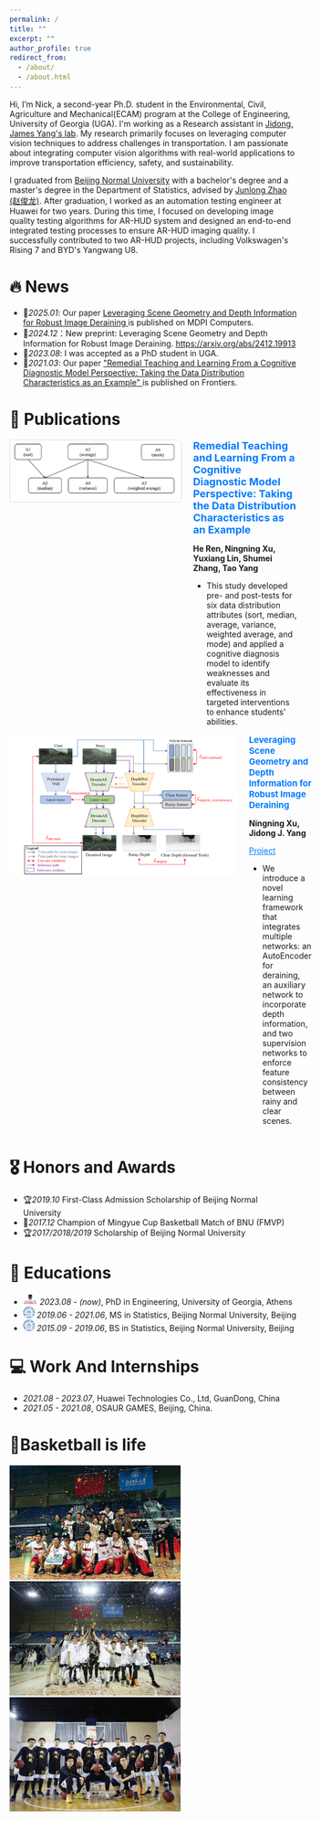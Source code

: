 ```yaml
---
permalink: /
title: ""
excerpt: ""
author_profile: true
redirect_from: 
  - /about/
  - /about.html
---
```



<a id="about-me"></a>

Hi, I’m Nick, a second-year Ph.D. student in the Environmental, Civil, Agriculture and Mechanical(ECAM) program at the College of Engineering, University of Georgia (UGA). I'm working as a Research assistant in <a href="https://smil.engr.uga.edu/">Jidong, James Yang's lab</a>. My research primarily focuses on leveraging computer vision techniques to address challenges in transportation. I am passionate about integrating computer vision algorithms with real-world applications to improve transportation efficiency, safety, and sustainability.

I graduated from <a href="https://english.bnu.edu.cn/"> Beijing Normal University</a>  with a bachelor's degree and a master's degree in the Department of Statistics, advised by <a href="https://stat.bnu.edu.cn/english/faculty/facultydirectory/departmentofappliedstatistics/237292.html">Junlong Zhao (赵俊龙)</a>. After graduation, I worked as an automation testing engineer at Huawei for two years. During this time, I focused on developing image quality testing algorithms for AR-HUD system and designed an end-to-end integrated testing processes to ensure AR-HUD imaging quality. I successfully contributed to two AR-HUD projects, including Volkswagen's Rising 7 and BYD's Yangwang U8.


# 🔥 News
<a id="news"></a>
- 🎉*2025.01*: Our paper <a href="https://www.mdpi.com/2073-431X/14/1/11">Leveraging Scene Geometry and Depth Information for Robust Image Deraining </a> is published on MDPI Computers.
- 📖*2024.12*：New preprint: Leveraging Scene Geometry and Depth Information for Robust Image Deraining. <a href="https://arxiv.org/abs/2412.19913">https://arxiv.org/abs/2412.19913</a>
- 🎉*2023.08*: I was accepted as a PhD student in UGA.
- 📖*2021.03*: Our paper <a href="https://www.frontiersin.org/journals/psychology/articles/10.3389/fpsyg.2021.628607/full"> "Remedial Teaching and Learning From a Cognitive Diagnostic Model Perspective: Taking the Data Distribution Characteristics as an Example" </a> is published on Frontiers. 

# 📝 Publications 
<a id="publications"></a>

<div style="display: flex; align-items: flex-start; gap: 20px;">

  <!-- 左侧图片 -->
  <div style="flex-shrink: 0;">
    <img src="images/cognitive/Graphic_Abstract.png" alt="Graphic Abstract" style="width: 300px; height: auto; border: 1px solid #ddd; border-radius: 5px;">
  </div>

  <!-- 右侧文字 -->
  <div>
    <a href="https://www.frontiersin.org/journals/psychology/articles/10.3389/fpsyg.2021.628607/full" style="font-size: 18px; font-weight: bold; text-decoration: none; color: #007bff;">
      Remedial Teaching and Learning From a Cognitive Diagnostic Model Perspective: Taking the Data Distribution Characteristics as an Example
    </a><br>
    <p><strong>He Ren, Ningning Xu, Yuxiang Lin, Shumei Zhang, Tao Yang</strong></p>
    <ul>
      <li>This study developed pre- and post-tests for six data distribution attributes (sort, median, average, variance, weighted average, and mode) and applied a cognitive diagnosis model to identify weaknesses and evaluate its effectiveness in targeted interventions to enhance students' abilities.</li>
    </ul>
  </div>

</div>

<div style="display: flex; align-items: flex-start; gap: 20px;">

  <!-- 左侧图片 -->
  <div style="flex-shrink: 0;">
    <img src="images/derain_project/Graphic_Abstract.png" alt="Graphic Abstract" style="width: 400px; height: 250px;">
  </div>

  <!-- 右侧文字 -->
  <div>
    <a href="https://www.mdpi.com/2073-431X/14/1/11" style="font-size: 15px; font-weight: bold; text-decoration: none; color: #007bff;">
      Leveraging Scene Geometry and Depth Information for Robust Image Deraining
    </a><br>
    <p><strong>Ningning Xu, Jidong J. Yang</strong></p>
    <p>
      <a href="https://github.com/XComedian/DerainDepth" style="color: #007bff;">Project</a>
    </p>
    <ul>
      <li>We introduce a novel learning framework that integrates multiple networks: an AutoEncoder for deraining, an auxiliary network to incorporate depth information, and two supervision networks to enforce feature consistency between rainy and clear scenes.</li>
    </ul>
  </div>

</div>


# 🎖 Honors and Awards
<a id="honors-and-awards"></a>
- 🏆*2019.10* First-Class Admission Scholarship of Beijing Normal University
- 🏀*2017.12* Champion of Mingyue Cup Basketball Match of BNU (FMVP)
- 🏆*2017/2018/2019* Scholarship of Beijing Normal University

# 📖 Educations
<a id="educations"></a>
- <img src="images/UGA_logo.png" width="25" height="20"> *2023.08 - (now)*, PhD in Engineering, University of Georgia, Athens
- <img src="images/bnu_logo.png" width="20" height="20"> *2019.06 - 2021.06*, MS in Statistics, Beijing Normal University, Beijing 
- <img src="images/bnu_logo.png" width="20" height="20"> *2015.09 - 2019.06*, BS in Statistics, Beijing Normal University, Beijing 

# 💻 Work And Internships
<a id="work-and-internships"></a>
- *2021.08 - 2023.07*, Huawei Technologies Co., Ltd, GuanDong, China
- *2021.05 - 2021.08*, OSAUR GAMES, Beijing, China.

# 🏀Basketball is life
<img src="images/2017_MINGYUE.jpg" width="300" height="200"><img src="images/2018_MINGYUE.jpg" width="300" height="200"><img src="images/2018_MINGYUE2.jpg" width="300" height="200">
